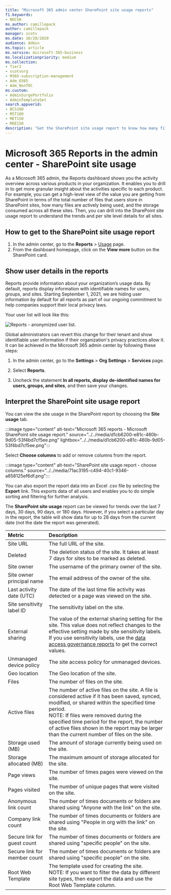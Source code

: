 ```yaml
---
title: "Microsoft 365 admin center SharePoint site usage reports"
f1.keywords:
- NOCSH
ms.author: camillepack
author: camillepack
manager: scotv
ms.date: 10/20/2020
audience: Admin
ms.topic: article
ms.service: microsoft-365-business
ms.localizationpriority: medium
ms.collection: 
- Tier2
- scotvorg
- M365-subscription-management
- Adm_O365
- Adm_NonTOC
ms.custom: 
- AdminSurgePortfolio
- AdminTemplateSet
search.appverid:
- BCS160
- MST160
- MET150
- MOE150
description: "Get the SharePoint site usage report to know how many files users store in SharePoint sites, how many are actively used, and the total storage consumed."
---
```


# Microsoft 365 Reports in the admin center - SharePoint site usage

As a Microsoft 365 admin, the Reports dashboard shows you the activity overview across various products in your organization. It enables you to drill in to get more granular insight about the activities specific to each product. For example, you can get a high-level view of the value you are getting from SharePoint in terms of the total number of files that users store in SharePoint sites, how many files are actively being used, and the storage consumed across all these sites. Then, you can drill into the SharePoint site usage report to understand the trends and per site level details for all sites.

## How to get to the SharePoint site usage report

1. In the admin center, go to the **Reports** \> <a href="https://go.microsoft.com/fwlink/p/?linkid=2074756" target="_blank">Usage</a> page. 
2. From the dashboard homepage, click on the **View more** button on the SharePoint card.

## Show user details in the reports

Reports provide information about your organization’s usage data. By default, reports display information with identifiable names for users, groups, and sites. Starting September 1, 2021, we are hiding user information by default for all reports as part of our ongoing commitment to help companies support their local privacy laws.
  
Your user list will look like this:
  
![Reports - anonymized user list.](../../media/2ed99bce-4978-4ee3-9ea2-4a8db26eef02.png)
  
Global administrators can revert this change for their tenant and show identifiable user information if their organization's privacy practices allow it. It can be achieved in the Microsoft 365 admin center by following these steps:
  
1. In the admin center, go to the **Settings** \> **Org Settings** \> **Services** page.

2. Select **Reports**. 
  
3. Uncheck the statement **In all reports, display de-identified names for users, groups, and sites**, and then save your changes. 
  
## Interpret the SharePoint site usage report

You can view the site usage in the SharePoint report by choosing the **Site usage** tab.

:::image type="content" alt-text="Microsoft 365 reports - Microsoft SharePoint site usage report." source="../../media/d1cb6200-e81c-460b-9d05-53f4bd7cf5ee.png" lightbox="../../media/d1cb6200-e81c-460b-9d05-53f4bd7cf5ee.png":::

Select **Choose columns** to add or remove columns from the report.

:::image type="content" alt-text="SharePoint site usage report - choose columns." source="../../media/71ac3195-c494-40c1-9346-a858125ef6df.png":::

You can also export the report data into an Excel .csv file by selecting the **Export** link. This exports data of all users and enables you to do simple sorting and filtering for further analysis. 

The **SharePoint site usage** report can be viewed for trends over the last 7 days, 30 days, 90 days, or 180 days. However, if you select a particular day in the report, the table will show data for up to 28 days from the current date (not the date the report was generated).
  
|Metric|Description|
|:-----|:-----|
|Site URL  |The full URL of the site. |
|Deleted  |The deletion status of the site. It takes at least 7 days for sites to be marked as deleted.  |
|Site owner  |The username of the primary owner of the site.   |
|Site owner principal name  |The email address of the owner of the site. |
|Last activity date (UTC)  | The date of the last time file activity was detected or a page was viewed on the site.  |
|Site sensitivity label ID  | The sensitivity label on the site.  |
|External sharing  | The value of the external sharing setting for the site. This value does not reflect changes to the effective setting made by site sensitivity labels. If you use sensitivity labels, use the [data access governance reports](/sharepoint/data-access-governance-reports) to get the correct values.|
|Unmanaged device policy  | The site access policy for unmanaged devices.  |
|Geo location  | The Geo location of the site.  |
|Files  |The number of files on the site. |
|Active files  | The number of active files on the site. A file is considered active if it has been saved, synced, modified, or shared within the specified time period.<br/> NOTE: If files were removed during the specified time period for the report, the number of active files shown in the report may be larger than the current number of files on the site.  |
|Storage used (MB)  |The amount of storage currently being used on the site.  |
|Storage allocated (MB)  |The maximum amount of storage allocated for the site.  |
|Page views  |The number of times pages were viewed on the site.  |
|Pages visited  |The number of unique pages that were visited on the site.  |
|Anonymous link count  |The number of times documents or folders are shared using "Anyone with the link" on the site.  |
|Company link count  |The number of times documents or folders are shared using "People in org with the link" on the site.  |
|Secure link for guest count  |The number of times documents or folders are shared using "specific people" on the site.  |
|Secure link for member count  |The number of times documents or folders are shared using "specific people" on the site.  |
|Root Web Template  |The template used for creating the site.  <br/> NOTE: If you want to filter the data by different site types, then export the data and use the Root Web Template column. |
